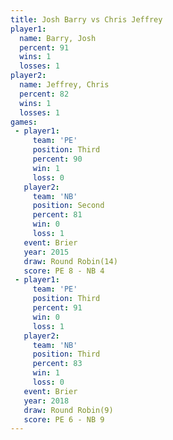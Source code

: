 ```yaml
---
title: Josh Barry vs Chris Jeffrey
player1:              
  name: Barry, Josh   
  percent: 91         
  wins: 1             
  losses: 1           
player2:              
  name: Jeffrey, Chris
  percent: 82         
  wins: 1             
  losses: 1           
games:
 - player1:         
     team: 'PE'     
     position: Third
     percent: 90    
     win: 1         
     loss: 0        
   player2:          
     team: 'NB'      
     position: Second
     percent: 81     
     win: 0          
     loss: 1         
   event: Brier         
   year: 2015           
   draw: Round Robin(14)
   score: PE 8 - NB 4   
 - player1:         
     team: 'PE'     
     position: Third
     percent: 91    
     win: 0         
     loss: 1        
   player2:         
     team: 'NB'     
     position: Third
     percent: 83    
     win: 1         
     loss: 0        
   event: Brier        
   year: 2018          
   draw: Round Robin(9)
   score: PE 6 - NB 9  
---
```

